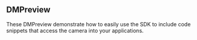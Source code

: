 ## DMPreview
These DMPreview demonstrate how to easily use the SDK to include code snippets that access the camera into your applications.
